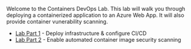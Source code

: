 Welcome to the Containers DevOps Lab.  This lab will walk you through deploying a containerized application to an Azure Web App.  It will also provide container vunerability scanning.


- [Lab Part 1](lab/LabPart1.md) - Deploy infrastructure & configure CI/CD
- [Lab Part 2](lab/LabPart2.md) - Enable automated container image security scanning 
